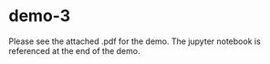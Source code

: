 # demo-3

Please see the attached .pdf for the demo. The jupyter notebook is referenced at the end of the demo.
